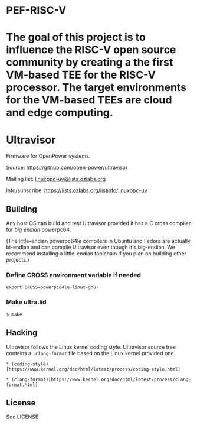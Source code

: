# PEF-RISC-V
The goal of this project is to influence the RISC-V open source community by creating a the first VM-based TEE for the RISC-V processor.   The target environments for the VM-based TEEs are cloud and edge computing.  
=======
# Ultravisor 

Firmware for OpenPower systems.

Source: https://github.com/open-power/ultravisor

Mailing list: linuxppc-uv@lists.ozlabs.org

Info/subscribe: https://lists.ozlabs.org/listinfo/linuxppc-uv

## Building

Any host OS can build and test Ultravisor provided it has a C cross compiler
for *big endian* powerpc64. 

(The little-endian powerpc64le compilers in Ubuntu and Fedora are actually
bi-endian and can compile Ultravisor even though it's big-endian. We recommend
installing a little-endian toolchain if you plan on building other projects.)


### Define CROSS environment variable if needed

```
export CROSS=powerpc64le-linux-gnu-
```

### Make ultra.lid

```
$ make
```

## Hacking

Ultravisor follows the Linux kernel coding style. Ultravisor source tree
contains a `.clang-format` file based on the Linux kernel provided one.

    * (coding-style)[https://www.kernel.org/doc/html/latest/process/coding-style.html]

    * (clang-format)[https://www.kernel.org/doc/html/latest/process/clang-format.html]

## License

See LICENSE
